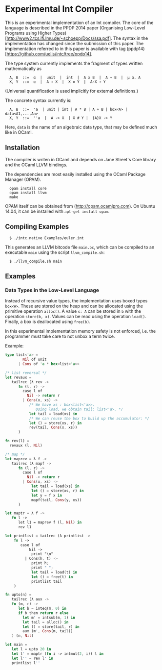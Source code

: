 # Experimental Int Compiler

This is an experimental implementation of an Int compiler.
The core of the language is described in the PPDP 2014 paper
(Organising Low-Level Programs using Higher Types)[http://www2.tcs.ifi.lmu.de/~schoepp/Docs/ssa.pdf].
The syntax in the implementation has changed since the submission
of this paper. The implementation referred to in this paper is
available with tag
(ppdp14)[https://github.com/uelis/intc/tree/ppdp14].

The type system currently implements the fragment of types
written mathematically as
```
  A, B  ::=  α  |  unit  |  int  |  A x B  |  A + B  |  μ α. A
  X, Y  ::=  α  |  A → X  |  X ⊗ Y  |  A·X ⊸ Y
```
(Universal quantification is used implicitly for external
definitions.)

The concrete syntax currently is:
```
  A, B  ::=  'a  | unit | int | A * B | A + B | box<A> | data<A1,...,An>
  X, Y  ::=  ''a  |  A -> X  | X # Y |  {A}X -> Y
```
Here, `data` is the name of an algebraic data type, that may be defined
much like in OCaml.

## Installation

The compiler is writen in OCaml and depends on Jane Street's Core
library and the OCaml LLVM bindings.

The dependencies are most easily installed using the
OCaml Package Manager (OPAM).

```
  opam install core
  opam install llvm
  make
```

OPAM itself can be obtained from (http://opam.ocamlpro.com).
On Ubuntu 14.04, it can be installed with `apt-get install opam`.

## Compiling Examples

```
  $ ./intc.native Examples/euler.int
```
This generates an LLVM bitcode file `main.bc`, which can be
compiled to an executable `main` using the script `llvm_compile.sh`:
```
  $ ./llvm_compile.sh main
```

## Examples

### Data Types in the Low-Level Language

Instead of recursive value types, the implementation uses boxed types
`box<A>`. These are stored on the heap and can be allocated using the
primitive operation `alloc()`. A value `s: A` can be stored in `b` with
the operation `store(b, x)`. Values can be read using the operation
`load()`. Finally, a box is deallocated using `free(b)`.

In this experimental implementation memory safety is not enforced, i.e. the
programmer must take care to not unbox a term twice.

Example:

```rust
type list<'a> =
        Nil of unit
      | Cons of 'a * box<list<'a>>

/* list reversal */
let revaux =
   tailrec (λ rev ->
      fn (l, r) ->
        case l of
          Nil -> return r
        | Cons(x, xs) ->
           /* We have xs : box<list<'a>>.
              Using load, we obtain tail: list<'a>. */
           let tail = load(xs) in
      	   /* We can reuse the box to build up the accumulator: */
           let () = store(xs, r) in
           rev(tail, Cons(x, xs))
      )

fn rev(l) =
  revaux (l, Nil)

/* map */
let maprev = λ f ->
   tailrec (λ mapf ->
      fn (l, r) ->
        case l of
          Nil -> return r
        | Cons(x, xs) ->
            let tail = load(xs) in
            let () = store(xs, r) in
            let y = f x in
            mapf(tail, Cons(y, xs))
      )

let maptr = λ f ->
   fn l ->
      let l1 = maprev f (l, Nil) in
      rev l1

let printlist = tailrec (λ printlist ->
    fn l ->
       case l of
           Nil ->
            print "\n"
         | Cons(h, t) ->
            print h;
            print " ";
            let tail = load(t) in
            let () = free(t) in
            printlist tail
    )

fn upto(n) =
   tailrec (λ aux ->
   fn (m, r) ->
      let b = inteq(m, 0) in
      if b then return r else
        let m' = intsub(m, 1) in
        let tail = alloc() in
        let () = store(tail, r) in
        aux (m', Cons(m, tail))
   ) (n, Nil)

let main =
   let l = upto 20 in
   let l' = maptr (fn i -> intmul(2, i)) l in
   let l'' = rev l' in
   printlist l''
```

